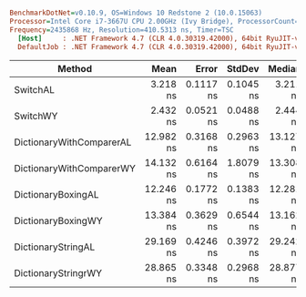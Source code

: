 ``` ini

BenchmarkDotNet=v0.10.9, OS=Windows 10 Redstone 2 (10.0.15063)
Processor=Intel Core i7-3667U CPU 2.00GHz (Ivy Bridge), ProcessorCount=4
Frequency=2435868 Hz, Resolution=410.5313 ns, Timer=TSC
  [Host]     : .NET Framework 4.7 (CLR 4.0.30319.42000), 64bit RyuJIT-v4.7.2110.0
  DefaultJob : .NET Framework 4.7 (CLR 4.0.30319.42000), 64bit RyuJIT-v4.7.2110.0


```
 |                   Method |      Mean |     Error |    StdDev |    Median | Scaled | ScaledSD | Allocated |
 |------------------------- |----------:|----------:|----------:|----------:|-------:|---------:|----------:|
 |                 SwitchAL |  3.218 ns | 0.1117 ns | 0.1045 ns |  3.211 ns |   1.00 |     0.00 |       0 B |
 |                 SwitchWY |  2.432 ns | 0.0521 ns | 0.0488 ns |  2.444 ns |   0.76 |     0.03 |       0 B |
 | DictionaryWithComparerAL | 12.982 ns | 0.3168 ns | 0.2963 ns | 13.127 ns |   4.04 |     0.15 |       0 B |
 | DictionaryWithComparerWY | 14.132 ns | 0.6164 ns | 1.8079 ns | 13.308 ns |   4.40 |     0.58 |       0 B |
 |       DictionaryBoxingAL | 12.246 ns | 0.1772 ns | 0.1383 ns | 12.281 ns |   3.81 |     0.13 |       0 B |
 |       DictionaryBoxingWY | 13.384 ns | 0.3629 ns | 0.6544 ns | 13.162 ns |   4.16 |     0.24 |       0 B |
 |       DictionaryStringAL | 29.169 ns | 0.4246 ns | 0.3972 ns | 29.242 ns |   9.07 |     0.31 |       0 B |
 |      DictionaryStringrWY | 28.865 ns | 0.3348 ns | 0.2968 ns | 28.877 ns |   8.98 |     0.29 |       0 B |

